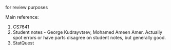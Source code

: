 for review purposes

Main reference: <br/>
1. CS7641 <br/>
2. Student notes - George Kudrayvtsev, Mohamed Ameen Amer. Actually spot errors or have parts disagree on student notes, but generally good. <br/>
3. StatQuest
